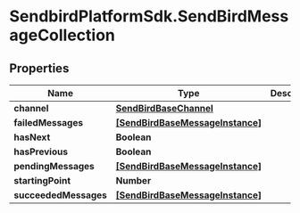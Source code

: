 # SendbirdPlatformSdk.SendBirdMessageCollection

## Properties

Name | Type | Description | Notes
------------ | ------------- | ------------- | -------------
**channel** | [**SendBirdBaseChannel**](SendBirdBaseChannel.md) |  | [optional] 
**failedMessages** | [**[SendBirdBaseMessageInstance]**](SendBirdBaseMessageInstance.md) |  | [optional] 
**hasNext** | **Boolean** |  | [optional] 
**hasPrevious** | **Boolean** |  | [optional] 
**pendingMessages** | [**[SendBirdBaseMessageInstance]**](SendBirdBaseMessageInstance.md) |  | [optional] 
**startingPoint** | **Number** |  | [optional] 
**succeededMessages** | [**[SendBirdBaseMessageInstance]**](SendBirdBaseMessageInstance.md) |  | [optional] 


